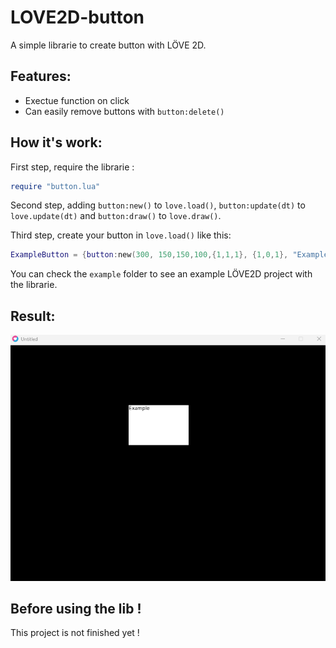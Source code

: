 # LOVE2D-button
A simple librarie to create button with LÖVE 2D.

## Features:
* Exectue function on click
* Can easily remove buttons with `button:delete()`

## How it's work:
First step, require the librarie :
```lua
require "button.lua"
```

Second step, adding `button:new()` to `love.load()`, `button:update(dt)` to `love.update(dt)` and `button:draw()` to `love.draw()`.

Third step, create your button in `love.load()` like this:
````lua
ExampleButton = {button:new(300, 150,150,100,{1,1,1}, {1,0,1}, "Example", {0,0,0}, function()print("Example")end)}
````
You can check the `example` folder to see an example LÖVE2D project with the librarie.

## Result:

![alt text](example.png)

## Before using the lib !
This project is not finished yet !
